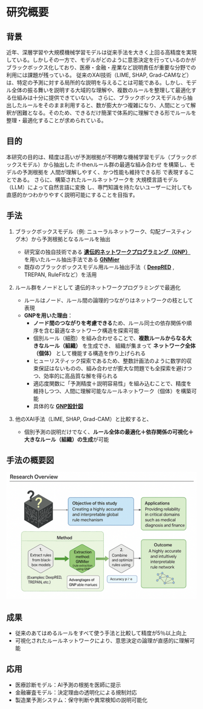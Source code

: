 # 研究概要

## 背景
近年、深層学習や大規模機械学習モデルは従来手法を大きく上回る高精度を実現している。しかしその一方で、モデルがどのように意思決定を行っているのかがブラックボックス化しており、医療・金融・産業など説明責任が重要な分野での利用には課題が残っている。
従来のXAI技術（LIME, SHAP, Grad-CAMなど）は、特定の予測に対する局所的な説明を与えることは可能である。しかし、モデル全体の振る舞いを説明する大域的な理解や、複数のルールを整理して最適化する仕組みは十分に提供できていない。
さらに、ブラックボックスモデルから抽出したルールをそのまま利用すると、数が膨大かつ複雑になり、人間にとって解釈が困難となる。そのため、できるだけ簡潔で体系的に理解できる形でルールを整理・最適化することが求められている。

## 目的
本研究の目的は、精度は高いが予測根拠が不明瞭な機械学習モデル（ブラックボックスモデル）から抽出した if-thenルール群の最適な組み合わせ を構築し、モデルの予測根拠を 人間が理解しやすく、かつ性能も維持できる形 で表現することである。
さらに、構築されたルールネットワークを 大規模言語モデル（LLM）によって自然言語に変換 し、専門知識を持たないユーザーに対しても直感的かつわかりやすく説明可能にすることを目指す。

## 手法
1. ブラックボックスモデル（例: ニューラルネットワーク、勾配ブースティング木）から予測根拠となるルールを抽出  
   - 研究室の独自技術である **[遺伝的ネットワークプログラミング（GNP）](gnp.md)** を用いたルール抽出手法である **[GNMier](GNMier.md)** 
   - 既存のブラックボックスモデル用ルール抽出手法（ **[DeepRED](DeepRED.md)** , TREPAN, RuleFitなど）を活用

2. ルール群をノードとして 遺伝的ネットワークプログラミングで最適化  
   - ルールはノード、ルール間の論理的つながりはネットワークの枝として表現  
   - **GNPを用いた理由**：
     - **ノード間のつながりを考慮できる**ため、ルール同士の依存関係や順序を含む最適なネットワーク構造を探索可能  
     - 個別ルール（細胞）を組み合わせることで、**複数ルールからなる大きなルール（組織）** を生成でき、  組織が集まって **ネットワーク全体（個体）** として機能する構造を作り上げられる  
     - ヒューリスティック探索であるため、整数計画法のように数学的収束保証はないものの、組み合わせが膨大な問題でも全探索を避けつつ、効率的に高品質な解を得られる  
     - 適応度関数に「予測精度＋説明容易性」を組み込むことで、精度を維持しつつ、人間に理解可能なルールネットワーク（個体）を構築可能
     - 具体的な **[GNP設計図](gnp_architecture.md)**

3. 他のXAI手法（LIME, SHAP, Grad-CAM）と比較すると、  
   - 個別予測の説明だけでなく、**ルール全体の最適化＋依存関係の可視化＋大きなルール（組織）の生成**が可能

## 手法の概要図
![手法の概要図](Overview%20diagram.png)

## 成果
- 従来のあてはめるルールをすべて使う手法と比較して精度が5％以上向上
- 可視化されたルールネットワークにより、意思決定の論理が直感的に理解可能 

## 応用
- 医療診断モデル：AI予測の根拠を医師に提示  
- 金融審査モデル：決定理由の透明化による規制対応  
- 製造業予測システム：保守判断や異常検知の説明可能化

